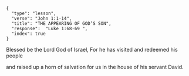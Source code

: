 ```
{
  "type": "lesson",
  "verse": "John 1:1-14",
  "title": "THE APPEARING OF GOD’S SON",
  "response":  "Luke 1:68-69 ",
  "index": true
}
```

Blessed be the Lord God of Israel,
For he has visited and redeemed
his people

and raised up a horn of
salvation for us in the house
of his servant David.
